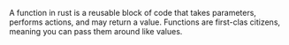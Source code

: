 A function in rust is a reusable block of code that takes parameters, performs actions, and may return a value.
Functions are first-clas citizens, meaning you can pass them around like values.